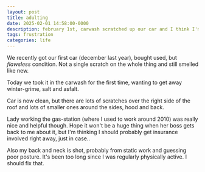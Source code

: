 ```yaml
---
layout: post
title: adulting
date: 2025-02-01 14:58:00-0000
description: february 1st, carwash scratched up our car and I think I'm getting old..?
tags: frustration
categories: life
---
```


We recently got our first car (december last year), bought used, but *flawsless* condition. Not a single scratch on the whole thing and still smelled like new.

Today we took it in the carwash for the first time, wanting to get away winter-grime, salt and asfalt.

Car is now clean, but there are lots of scratches over the right side of the roof and lots of smaller ones around the sides, hood and back.

Lady working the gas-station (where I used to work around 2010) was really nice and helpful though.  Hope it won't be a huge thing when her boss gets back to me about it, but I'm thinking I should probably get insurance involved right away, just in case..

Also my back and neck is shot, probably from static work and guessing poor posture. It's been too long since I was regularly physically active. I should fix that.
